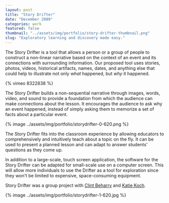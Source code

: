 ```yaml
---
layout: post
title: "Story Drifter"
date: "December 2009"
categories: work
featured: false
thumbnail: "../assets/img/portfolio/story-drifter-thumbnail.png"
slug: "Exploratory learning and discovery made easy."
---
```


The Story Drifter is a tool that allows a person or a group of people to
construct a non-linear narrative based on the context of an event and its
connections with surrounding information. Our proposed tool uses stories,
photos, videos, historical artifacts, names, dates, and anything else that
could help to illustrate not only *what* happened, but *why* it happened.

{% vimeo 8322838 %}

The Story Drifter builds a non-sequential narrative through images,
words, video, and sound to provide a foundation from which the audience can make
connections about the lesson. It encourages the audience to
ask why an event happened, instead of simply asking them to memorize a set of
facts about a particular event.

{% image ../assets/img/portfolio/storydrifter-0-620.png %}

The Story Drifter fits into the classroom experience by allowing educators to
comprehensively and intuitively teach about a topic on the fly. It can be used
to present a planned lesson and can adapt to answer students' questions as
they come up.

In addition to a large-scale, touch screen application, the software for the
Story Drifter can be adapted for small-scale use on a computer screen. This
will allow more individuals to use the Drifter as a tool for exploration since
they won't be limited to expensive, space-consuming equipment.

Story Drifter was a group project with [Clint Beharry][22] and [Katie Koch][23].

{% image ../assets/img/portfolio/storydrifter-1-620.jpg %}

  [22]: http://leftrightoutput.com/
  [23]: http://www.pixelkated.com/

